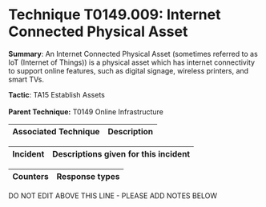 # Technique T0149.009: Internet Connected Physical Asset

**Summary**: An Internet Connected Physical Asset (sometimes referred to as IoT (Internet of Things)) is a physical asset which has internet connectivity to support online features, such as digital signage, wireless printers, and smart TVs.

**Tactic**: TA15 Establish Assets <br><br>**Parent Technique:** T0149 Online Infrastructure


| Associated Technique | Description |
| --------- | ------------------------- |



| Incident | Descriptions given for this incident |
| -------- | -------------------- |



| Counters | Response types |
| -------- | -------------- |


DO NOT EDIT ABOVE THIS LINE - PLEASE ADD NOTES BELOW
